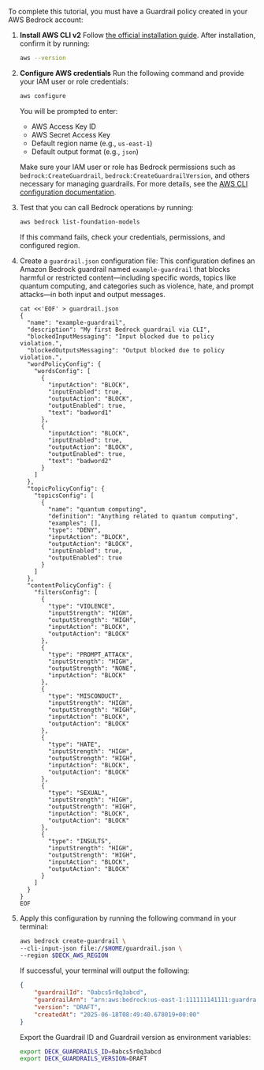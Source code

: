 To complete this tutorial, you must have a Guardrail policy created in your AWS Bedrock account:

1. **Install AWS CLI v2**
   Follow [the official installation guide](https://docs.aws.amazon.com/cli/latest/userguide/getting-started-install.html).
   After installation, confirm it by running:

   ```bash
   aws --version
   ````

2. **Configure AWS credentials**
   Run the following command and provide your IAM user or role credentials:

   ```bash
   aws configure
   ```

   You will be prompted to enter:

   * AWS Access Key ID
   * AWS Secret Access Key
   * Default region name (e.g., `us-east-1`)
   * Default output format (e.g., `json`)

   Make sure your IAM user or role has Bedrock permissions such as `bedrock:CreateGuardrail`, `bedrock:CreateGuardrailVersion`, and others necessary for managing guardrails.
   For more details, see the [AWS CLI configuration documentation](https://docs.aws.amazon.com/cli/latest/userguide/cli-configure-quickstart.html).

3. Test that you can call Bedrock operations by running:

   ```bash
   aws bedrock list-foundation-models
   ```

   If this command fails, check your credentials, permissions, and configured region.

4. Create a `guardrail.json` configuration file:
   This configuration defines an Amazon Bedrock guardrail named `example-guardrail` that blocks harmful or restricted content—including specific words, topics like quantum computing, and categories such as violence, hate, and prompt attacks—in both input and output messages.

   ```
   cat <<'EOF' > guardrail.json
   {
     "name": "example-guardrail",
     "description": "My first Bedrock guardrail via CLI",
     "blockedInputMessaging": "Input blocked due to policy violation.",
     "blockedOutputsMessaging": "Output blocked due to policy violation.",
     "wordPolicyConfig": {
       "wordsConfig": [
         {
           "inputAction": "BLOCK",
           "inputEnabled": true,
           "outputAction": "BLOCK",
           "outputEnabled": true,
           "text": "badword1"
         },
         {
           "inputAction": "BLOCK",
           "inputEnabled": true,
           "outputAction": "BLOCK",
           "outputEnabled": true,
           "text": "badword2"
         }
       ]
     },
     "topicPolicyConfig": {
       "topicsConfig": [
         {
           "name": "quantum computing",
           "definition": "Anything related to quantum computing",
           "examples": [],
           "type": "DENY",
           "inputAction": "BLOCK",
           "outputAction": "BLOCK",
           "inputEnabled": true,
           "outputEnabled": true
         }
       ]
     },
     "contentPolicyConfig": {
       "filtersConfig": [
         {
           "type": "VIOLENCE",
           "inputStrength": "HIGH",
           "outputStrength": "HIGH",
           "inputAction": "BLOCK",
           "outputAction": "BLOCK"
         },
         {
           "type": "PROMPT_ATTACK",
           "inputStrength": "HIGH",
           "outputStrength": "NONE",
           "inputAction": "BLOCK"
         },
         {
           "type": "MISCONDUCT",
           "inputStrength": "HIGH",
           "outputStrength": "HIGH",
           "inputAction": "BLOCK",
           "outputAction": "BLOCK"
         },
         {
           "type": "HATE",
           "inputStrength": "HIGH",
           "outputStrength": "HIGH",
           "inputAction": "BLOCK",
           "outputAction": "BLOCK"
         },
         {
           "type": "SEXUAL",
           "inputStrength": "HIGH",
           "outputStrength": "HIGH",
           "inputAction": "BLOCK",
           "outputAction": "BLOCK"
         },
         {
           "type": "INSULTS",
           "inputStrength": "HIGH",
           "outputStrength": "HIGH",
           "inputAction": "BLOCK",
           "outputAction": "BLOCK"
         }
       ]
     }
   }
   EOF
   ```

5. Apply this configuration by running the following command in your terminal:

    ```bash
    aws bedrock create-guardrail \
    --cli-input-json file://$HOME/guardrail.json \
    --region $DECK_AWS_REGION
    ```

    If successful, your terminal will output the following:

    ```json
    {
        "guardrailId": "0abcs5r0q3abcd",
        "guardrailArn": "arn:aws:bedrock:us-east-1:111111141111:guardrail/0nhw5r0q3abcd",
        "version": "DRAFT",
        "createdAt": "2025-06-18T08:49:40.678019+00:00"
    }
    ```

    Export the Guardrail ID and Guardrail version as environment variables:

    ```bash
    export DECK_GUARDRAILS_ID=0abcs5r0q3abcd
    export DECK_GUARDRAILS_VERSION=DRAFT
    ```

